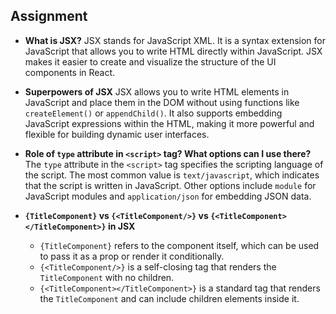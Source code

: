 ## Assignment

- **What is JSX?**
    JSX stands for JavaScript XML. It is a syntax extension for JavaScript that allows you to write HTML directly within JavaScript. JSX makes it easier to create and visualize the structure of the UI components in React.

- **Superpowers of JSX**
    JSX allows you to write HTML elements in JavaScript and place them in the DOM without using functions like `createElement()` or `appendChild()`. It also supports embedding JavaScript expressions within the HTML, making it more powerful and flexible for building dynamic user interfaces.

- **Role of `type` attribute in `<script>` tag? What options can I use there?**
    The `type` attribute in the `<script>` tag specifies the scripting language of the script. The most common value is `text/javascript`, which indicates that the script is written in JavaScript. Other options include `module` for JavaScript modules and `application/json` for embedding JSON data.

- **`{TitleComponent}` vs `{<TitleComponent/>}` vs `{<TitleComponent></TitleComponent>}` in JSX**
    - `{TitleComponent}` refers to the component itself, which can be used to pass it as a prop or render it conditionally.
    - `{<TitleComponent/>}` is a self-closing tag that renders the `TitleComponent` with no children.
    - `{<TitleComponent></TitleComponent>}` is a standard tag that renders the `TitleComponent` and can include children elements inside it.